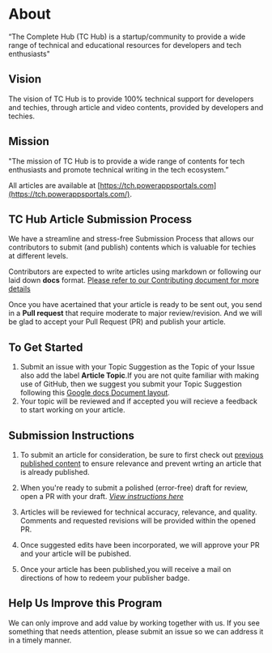 # About
“The Complete Hub (TC Hub) is a startup/community to provide a wide range of technical and educational resources for developers and tech enthusiasts"

## Vision
The vision of TC Hub is to provide 100% technical support for developers and techies, through article and video contents, provided by developers and techies.

## Mission
"The mission of TC Hub is to provide a wide range of contents for tech enthusiasts and promote technical writing in the tech ecosystem.”

All articles are available at [https://tch.powerappsportals.com](https://tch.powerappsportals.com/).


## TC Hub Article Submission Process
We have a streamline and stress-free Submission Process that allows our contributors to submit (and publish) contents which is valuable for techies at different levels.

Contributors are expected to write articles using markdown or following our laid down **docs** format. [Please refer to our Contributing document for more details](https://github.com/The-Complete-Hub/writers-program/blob/main/new_contributors/CONTRIBUTING.md)

Once you have acertained that your article is ready to be sent out, you send in a **Pull request** that require moderate to major review/revision. And we will be glad to accept your Pull Request (PR) and publish your article. 


## To Get Started
1. Submit an issue with your Topic Suggestion as the Topic of your Issue also add the label **Article Topic**.If you are not quite familiar with making use of GitHub, then we suggest you submit your Topic Suggestion following this [Google docs Document layout](https://bit.ly/send-in-your-topic). 
2. Your topic will be reviewed and if accepted you will recieve a feedback to start working on your article. 

## Submission Instructions
1. To submit an article for consideration, be sure to first check out [previous published content](https://tch.powerappsports.com) to ensure relevance and prevent wrting an article that is already published. 

2. When you're ready to submit a polished (error-free) draft for review, open a PR with your draft. [*View instructions here*](https://github.com/The-Complete-Hub/writers-program/blob/main/new_contributors/UPLOAD_GUIDELINES.md)

3. Articles will be reviewed for technical accuracy, relevance, and quality. Comments and requested revisions will be provided within the opened PR.

4. Once suggested edits have been incorporated, we will approve your PR and your article will be pubished.

5. Once your article has been published,you will receive a mail on directions of how to redeem your publisher badge.

## Help Us Improve this Program
We can only improve and add value by working together with us. If you see something that needs attention, please submit an issue so we can address it in a timely manner.
